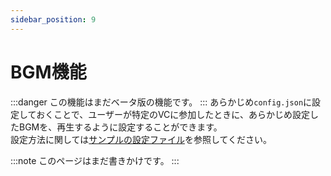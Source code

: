 ```yaml
---
sidebar_position: 9
---
```

# BGM機能
:::danger
この機能はまだベータ版の機能です。
:::
あらかじめ`config.json`に設定しておくことで、ユーザーが特定のVCに参加したときに、あらかじめ設定したBGMを、再生するように設定することができます。  
設定方法に関しては[サンプルの設定ファイル](https://github.com/mtripg6666tdr/Discord-SimpleMusicBot/blob/master/util/config-with-bgm.json)を参照してください。  

:::note
このページはまだ書きかけです。
:::
